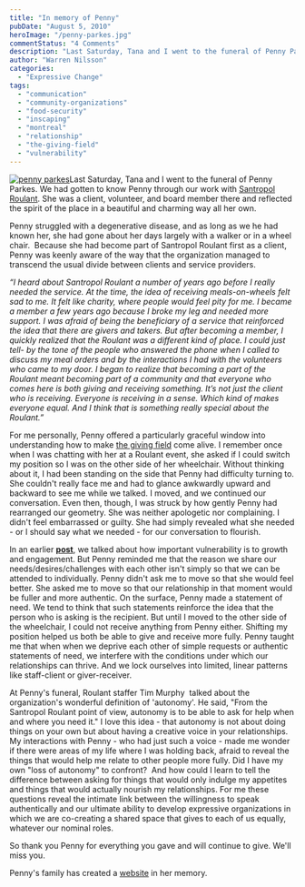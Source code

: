 ```yaml
---
title: "In memory of Penny"
pubDate: "August 5, 2010"
heroImage: "/penny-parkes.jpg"
commentStatus: "4 Comments"
description: "Last Saturday, Tana and I went to the funeral of Penny Parkes. We had gotten to know Penny through our work with Santropol Roulant. She was a client, volunteer, and board member there and reflected the spirit of the place in a beautiful and charming way all her own. Penny struggled with a degenerative disease, […]"
author: "Warren Nilsson"
categories: 
  - "Expressive Change"
tags: 
  - "communication"
  - "community-organizations"
  - "food-security"
  - "inscaping"
  - "montreal"
  - "relationship"
  - "the-giving-field"
  - "vulnerability"
---
```


[![](https://organizationunbound.org/wp-content/uploads/2010/08/penny-parkes.jpg "penny parkes")](https://organizationunbound.org/wp-content/uploads/2010/08/penny-parkes.jpg)Last Saturday, Tana and I went to the funeral of Penny Parkes. We had gotten to know Penny through our work with [Santropol Roulant](http://www.santropolroulant.org/). She was a client, volunteer, and board member there and reflected the spirit of the place in a beautiful and charming way all her own.

Penny struggled with a degenerative disease, and as long as we he had known her, she had gone about her days largely with a walker or in a wheel chair.  Because she had become part of Santropol Roulant first as a client, Penny was keenly aware of the way that the organization managed to transcend the usual divide between clients and service providers.

_“I heard about Santropol Roulant a number of years ago before I really needed the service. At the time, the idea of receiving meals-on-wheels felt sad to me. It felt like charity, where people would feel pity for me. I became a member a few years ago because I broke my leg and needed more support. I was afraid of being the beneficiary of a service that reinforced the idea that there are givers and takers. But after becoming a member, I quickly realized that the Roulant was a different kind of place. I could just tell- by the tone of the people who answered the phone when I called to discuss my meal orders and by the interactions I had with the volunteers who came to my door. I began to realize that becoming a part of the Roulant meant becoming part of a community and that everyone who comes here is both giving and receiving something. It’s not just the client who is receiving. Everyone is receiving in a sense. Which kind of makes everyone equal. And I think that is something really special about the Roulant.”_

For me personally, Penny offered a particularly graceful window into understanding how to make [the giving field](https://organizationunbound.org/expressive-change/thegivingfield/) come alive. I remember once when I was chatting with her at a Roulant event, she asked if I could switch my position so I was on the other side of her wheelchair. Without thinking about it, I had been standing on the side that Penny had difficulty turning to. She couldn't really face me and had to glance awkwardly upward and backward to see me while we talked. I moved, and we continued our conversation. Even then, though, I was struck by how gently Penny had rearranged our geometry. She was neither apologetic nor complaining. I didn't feel embarrassed or guilty. She had simply revealed what she needed - or I should say what we needed - for our conversation to flourish.

In an earlier **[post](https://organizationunbound.org/expressive-change/vulnerability-as-a-strength/)**, we talked about how important vulnerability is to growth and engagement. But Penny reminded me that the reason we share our needs/desires/challenges with each other isn't simply so that we can be attended to individually. Penny didn't ask me to move so that she would feel better. She asked me to move so that our relationship in that moment would be fuller and more authentic. On the surface, Penny made a statement of need. We tend to think that such statements reinforce the idea that the person who is asking is the recipient. But until I moved to the other side of the wheelchair, I could not receive anything from Penny either. Shifting my position helped us both be able to give and receive more fully. Penny taught me that when when we deprive each other of simple requests or authentic statements of need, we interfere with the conditions under which our relationships can thrive. And we lock ourselves into limited, linear patterns like staff-client or giver-receiver.

At Penny's funeral, Roulant staffer Tim Murphy  talked about the organization's wonderful definition of 'autonomy'. He said, "From the Santropol Roulant point of view, autonomy is to be able to ask for help when and where you need it." I love this idea - that autonomy is not about doing things on your own but about having a creative voice in your relationships. My interactions with Penny - who had just such a voice - made me wonder if there were areas of my life where I was holding back, afraid to reveal the things that would help me relate to other people more fully. Did I have my own "loss of autonomy" to confront?  And how could I learn to tell the difference between asking for things that would only indulge my appetites and things that would actually nourish my relationships. For me these questions reveal the intimate link between the willingness to speak authentically and our ultimate ability to develop expressive organizations in which we are co-creating a shared space that gives to each of us equally, whatever our nominal roles.

So thank you Penny for everything you gave and will continue to give. We'll miss you.

Penny's family has created a [website](http://www.inmemoryofpenny.familynetsites.com/pg/1,1.html) in her memory.
